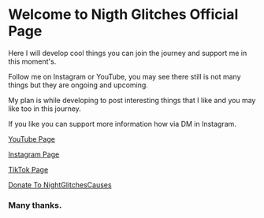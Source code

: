 # Welcome to Nigth Glitches Official Page

Here I will develop cool things you can join the journey and support me in this moment's. 

Follow me on Instagram or YouTube, you may see there still is not many things but they are ongoing and upcoming. 

My plan is while developing to post interesting things that I like and you may like too in this journey.

If you like you can support more information how via DM in Instagram.

[YouTube Page ](https://www.youtube.com/channel/UC-GMw1NbRkBD1vGstPuSHrA)

[Instagram Page ](https://instagram.com/night.glitches/)

[TikTok Page ](https://www.tiktok.com/@night.glitches/)

[Donate To NightGlitchesCauses](https://www.youtube.com/redirect?event=channel_description&redir_token=QUFFLUhqbmxRcTQtamZKelJfWkswcVJjRENTaFpfUU1PUXxBQ3Jtc0ttN1g2MzNuMkJEQURKclNsMzg5dnlKOHBBMDVuVXJnRUNYdHg0OTA0NXdjeVJjQWwwNm5VWXRVUEtaV3dGU210UG9Dcm8tMkpTSUF6cjR2S3hhaVBGb2xfSWh5b2tld2V3SElZc2ZBVnZIdEZhNURtUQ&q=https%3A%2F%2Fwww.paypal.com%2Fdonate%2F%3Fhosted_button_id%3DZE2GJCT8BVC9Q)

### Many thanks.


<!--- 
You can use the [editor on GitHub](https://github.com/nightglitches/nightglitches.github.io/edit/main/index.md) to maintain and preview the content for your website in Markdown files.

Whenever you commit to this repository, GitHub Pages will run [Jekyll](https://jekyllrb.com/) to rebuild the pages in your site, from the content in your Markdown files.

### Markdown

Markdown is a lightweight and easy-to-use syntax for styling your writing. It includes conventions for

```markdown
Syntax highlighted code block

# Header 1
## Header 2
### Header 3

- Bulleted
- List

1. Numbered
2. List

**Bold** and _Italic_ and `Code` text

[Link](url) and ![Image](src)
```

For more details see [GitHub Flavored Markdown](https://guides.github.com/features/mastering-markdown/).

### Jekyll Themes

Your Pages site will use the layout and styles from the Jekyll theme you have selected in your [repository settings](https://github.com/nightglitches/nightglitches.github.io/settings). The name of this theme is saved in the Jekyll `_config.yml` configuration file.

### Support or Contact

Having trouble with Pages? Check out our [documentation](https://docs.github.com/categories/github-pages-basics/) or [contact support](https://support.github.com/contact) and we’ll help you sort it out.
---> 
